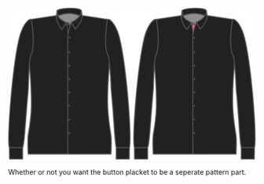 ![Tapeta de botones separada](seperatebuttonplacket.svg)

Whether or not you want the button placket to be a seperate pattern part.
